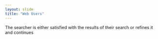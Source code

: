 ```yaml
---
layout: slide
title: "Web Users"
---
```


The searcher is either satisfied with the results of their search or refines it and continues
